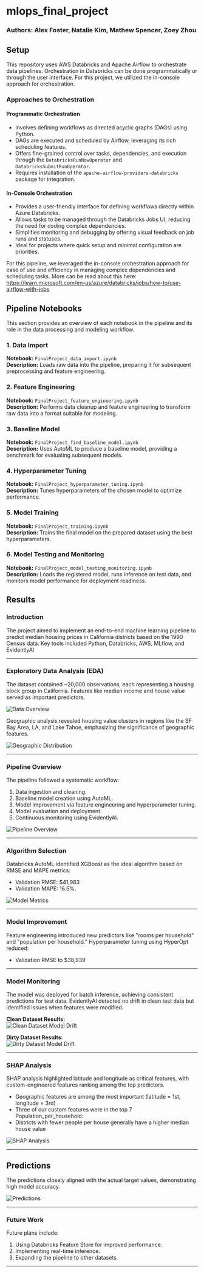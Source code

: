 # mlops_final_project

### Authors: Alex Foster, Natalie Kim, Mathew Spencer, Zoey Zhou



## Setup

This repository uses AWS Databricks and Apache Airflow to orchestrate data pipelines. Orchestration in Databricks can be done programmatically or through the user interface. For this project, we utilized the in-console approach for orchestration.

### Approaches to Orchestration

#### Programmatic Orchestration
- Involves defining workflows as directed acyclic graphs (DAGs) using Python.
- DAGs are executed and scheduled by Airflow, leveraging its rich scheduling features.
- Offers fine-grained control over tasks, dependencies, and execution through the `DatabricksRunNowOperator` and `DatabricksSubmitRunOperator`.
- Requires installation of the `apache-airflow-providers-databricks` package for integration.

#### In-Console Orchestration
- Provides a user-friendly interface for defining workflows directly within Azure Databricks.
- Allows tasks to be managed through the Databricks Jobs UI, reducing the need for coding complex dependencies.
- Simplifies monitoring and debugging by offering visual feedback on job runs and statuses.
- Ideal for projects where quick setup and minimal configuration are priorities.

For this pipeline, we leveraged the in-console orchestration approach for ease of use and efficiency in managing complex dependencies and scheduling tasks. More can be read about this here: https://learn.microsoft.com/en-us/azure/databricks/jobs/how-to/use-airflow-with-jobs

## Pipeline Notebooks

This section provides an overview of each notebook in the pipeline and its role in the data processing and modeling workflow.

### 1. Data Import
**Notebook:** `FinalProject_data_import.ipynb`  
**Description:** Loads raw data into the pipeline, preparing it for subsequent preprocessing and feature engineering.

### 2. Feature Engineering
**Notebook:** `FinalProject_feature_engineering.ipynb`  
**Description:** Performs data cleanup and feature engineering to transform raw data into a format suitable for modeling.

### 3. Baseline Model
**Notebook:** `FinalProject_find_baseline_model.ipynb`  
**Description:** Uses AutoML to produce a baseline model, providing a benchmark for evaluating subsequent models.

### 4. Hyperparameter Tuning
**Notebook:** `FinalProject_hyperparameter_tuning.ipynb`  
**Description:** Tunes hyperparameters of the chosen model to optimize performance.

### 5. Model Training
**Notebook:** `FinalProject_training.ipynb`  
**Description:** Trains the final model on the prepared dataset using the best hyperparameters.

### 6. Model Testing and Monitoring
**Notebook:** `FinalProject_model_testing_monitoring.ipynb`  
**Description:** Loads the registered model, runs inference on test data, and monitors model performance for deployment readiness.



## Results

### Introduction
The project aimed to implement an end-to-end machine learning pipeline to predict median housing prices in California districts based on the 1990 Census data. Key tools included Python, Databricks, AWS, MLflow, and EvidentlyAI

---

### Exploratory Data Analysis (EDA)
The dataset contained ~20,000 observations, each representing a housing block group in California. Features like median income and house value served as important predictors.

![Data Overview](results_images/df_head.png)

Geographic analysis revealed housing value clusters in regions like the SF Bay Area, LA, and Lake Tahoe, emphasizing the significance of geographic features.  

![Geographic Distribution](results_images/latitude_longitude_plot.png)

---

### Pipeline Overview
The pipeline followed a systematic workflow:
1. Data ingestion and cleaning.
2. Baseline model creation using AutoML.
3. Model improvement via feature engineering and hyperparameter tuning.
4. Model evaluation and deployment.
5. Continuous monitoring using EvidentlyAI.

![Pipeline Overview](results_images/pipeline_overview.png)

---

### Algorithm Selection
Databricks AutoML identified XGBoost as the ideal algorithm based on RMSE and MAPE metrics:
- Validation RMSE: $41,983
- Validation MAPE: 16.5%.


![Model Metrics](results_images/model_metrics.png)

---

### Model Improvement
Feature engineering introduced new predictors like "rooms per household" and "population per household." Hyperparameter tuning using HyperOpt reduced:
- Validation RMSE to $38,939


---

### Model Monitoring
The model was deployed for batch inference, achieving consistent predictions for test data. EvidentlyAI detected no drift in clean test data but identified issues when features were modified.

**Clean Dataset Results:**  
![Clean Dataset Model Drift](results_images/clean_dataset_model_drift.png)

**Dirty Dataset Results:**  
![Dirty Dataset Model Drift](results_images/dirty_dataset_model_drift.png)

---

### SHAP Analysis
SHAP analysis highlighted latitude and longitude as critical features, with custom-engineered features ranking among the top predictors.

* Geographic features are among the most important (latitude = 1st, longitude = 3rd)
* Three of our custom features were in the top 7
Population_per_household:
* Districts with fewer people per house generally have a higher median house value


![SHAP Analysis](results_images/shapely.png)

---

## Predictions
The predictions closely aligned with the actual target values, demonstrating high model accuracy.  

![Predictions](results_images/predictions.png)

---

### Future Work
Future plans include:
1. Using Databricks Feature Store for improved performance.
2. Implementing real-time inference.
3. Expanding the pipeline to other datasets.

---
